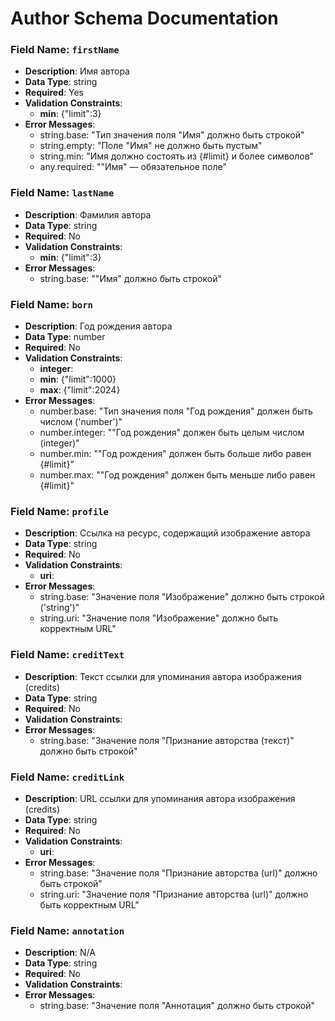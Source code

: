 # Author Schema Documentation

### Field Name: `firstName`
- **Description**: Имя автора
- **Data Type**: string
- **Required**: Yes
- **Validation Constraints**:
  - **min**: {"limit":3}
- **Error Messages**:
  - string.base: "Тип значения поля "Имя" должно быть строкой"
  - string.empty: "Поле "Имя" не должно быть пустым"
  - string.min: "Имя должно состоять из {#limit} и более символов"
  - any.required: ""Имя" — обязательное поле"

### Field Name: `lastName`
- **Description**: Фамилия автора
- **Data Type**: string
- **Required**: No
- **Validation Constraints**:
  - **min**: {"limit":3}
- **Error Messages**:
  - string.base: ""Имя" должно быть строкой"

### Field Name: `born`
- **Description**: Год рождения автора
- **Data Type**: number
- **Required**: No
- **Validation Constraints**:
  - **integer**: 
  - **min**: {"limit":1000}
  - **max**: {"limit":2024}
- **Error Messages**:
  - number.base: "Тип значения поля "Год рождения" должен быть числом ('number')"
  - number.integer: ""Год рождения" должен быть целым числом (integer)"
  - number.min: ""Год рождения" должен быть больше либо равен {#limit}"
  - number.max: ""Год рождения" должен быть меньше либо равен {#limit}"

### Field Name: `profile`
- **Description**: Ссылка на ресурс, содержащий изображение автора
- **Data Type**: string
- **Required**: No
- **Validation Constraints**:
  - **uri**: 
- **Error Messages**:
  - string.base: "Значение поля "Изображение" должно быть строкой ('string')"
  - string.uri: "Значение поля "Изображение" должно быть корректным URL"

### Field Name: `creditText`
- **Description**: Текст ссылки для упоминания автора изображения (credits)
- **Data Type**: string
- **Required**: No
- **Validation Constraints**:
- **Error Messages**:
  - string.base: "Значение поля "Признание авторства (текст)" должно быть строкой"

### Field Name: `creditLink`
- **Description**: URL ссылки для упоминания автора изображения (credits)
- **Data Type**: string
- **Required**: No
- **Validation Constraints**:
  - **uri**: 
- **Error Messages**:
  - string.base: "Значение поля "Признание авторства (url)" должно быть строкой"
  - string.uri: "Значение поля "Признание авторства (url)" должно быть корректным URL"

### Field Name: `annotation`
- **Description**: N/A
- **Data Type**: string
- **Required**: No
- **Validation Constraints**:
- **Error Messages**:
  - string.base: "Значение поля "Аннотация" должно быть строкой"

